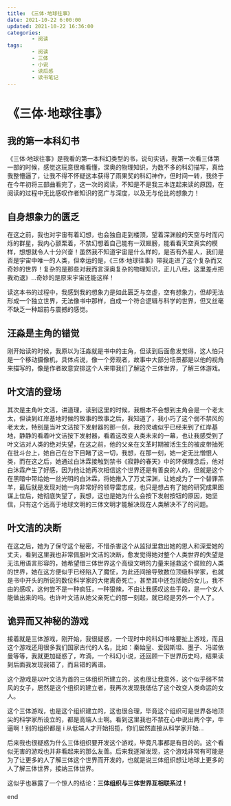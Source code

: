 ```yaml
---
title: 《三体·地球往事》
date: 2021-10-22 6:00:00
updated: 2021-10-22 16:36:00
categories:
        - 阅读
tags:
        - 阅读
        - 三体
        - 小说
        - 读后感
        - 读书笔记
---
```


# 《三体·地球往事》

## 我的第一本科幻书

《三体·地球往事》是我看的第一本科幻类型的书，说句实话，我第一次看三体第一部的时候，感觉这玩意很难看懂，深奥的物理知识，为数不多的科幻描写，真给我整懵逼了，让我不得不怀疑这本获得了雨果奖的科幻神作，但时间一转，我终于在今年初将三部曲看完了，这一次的阅读，不知是不是我三本连起来读的原因，在阅读的过程中无比感叹作者知识的宽广与深度，以及无与伦比的想象力！

## 自身想象力的匮乏

在这之前，我也对宇宙有着幻想，也会独自走到楼顶，望着深渊般的天空与时而闪烁的群星，我内心颤栗着，不禁幻想着自己能有一双翅膀，能看看天空真实的模样，想想就令人十分兴奋！虽然我不知道宇宙是什么样的，是否有外星人，我们是否是宇宙中唯一的人类，但幸运的是，《三体·地球往事》带我走进了这个复杂而又奇妙的世界！复杂的是那些对我而言深奥复杂的物理知识，正儿八经，这里差点把我劝退》…奇妙的是原来宇宙还能这样！

读这本书的过程中，我感到我的想象力是如此匮乏与空虚，空有想象力，但却无法形成一个独立世界，无法像书中那样，自成一个符合逻辑与科学的世界，但又丝毫不缺乏一种超前与震撼的感觉。

## 汪淼是主角的错觉

刚开始读的时候，我原以为汪淼就是书中的主角，但读到后面愈发觉得，这人怕只是一个移动摄像机，具体点说，像一个旁观者，故事中大部分场景都是以他的视角来描写的，像是作者故意安排这个人来带我们了解这个三体世界，了解三体游戏。

## 叶文洁的登场

其次是主角叶文洁，讲道理，读到这里的时候，我根本不会想到主角会是一个老太太，但读到红岸基地时候的故事的故事之后，我知道了，我小巧了这个弱不禁风的老太太，特别是当叶文洁按下发射器的那一刻，我的灵魂似乎已经来到了红岸基地，静静的看着叶文洁按下发射器，看着这改变人类未来的一幕，也让我感受到了叶文洁对人类的绝对失望，在这之前，他的父亲在文革时期被活生生的被皮带抽死在批斗台上，她自己在台下目睹了这一切，我想，在那一刻，她一定无比憎恨人类，而在这之后，她通过白沐霖接触到禁书《寂静的春天》中的环保理念后，他对白沐霖产生了好感，因为他让她再次相信这个世界还是有善良的人的，但就是这个在黑暗中带给她一丝光明的白沐霖，将她推入了万丈深渊，让她成为了一个替罪羔羊，最后就是发现对她一向非常好的领导雷志成，也只是想占有了她的研究成果图谋上位后，她彻底失望了，我想，这也是她为什么会按下发射按钮的原因，她坚信，只有这个远高于地球文明的三体文明才能解决现在人类解决不了的问题。

## 叶文洁的决断

在这之后，她为了保守这个秘密，不惜杀害这个从监狱里救出她的恩人和深爱她的丈夫，看到这里我也非常佩服叶文洁的决断，愈发觉得她对整个人类世界的失望是无法用语言形容的，她希望借三体世界这个高级文明的力量来拯救这个腐败的人类的世界，她在这方便似乎已经陷入了魔怔，为此还间接导致数位顶级科学家，也就是书中开头的所说的数位科学家的大佬离奇死亡，甚至其中还包括她的女儿，我不由的感叹，这何尝不是一种疯狂，一种狠辣，不由让我感叹这些手段，是一个女人能做出来的吗。也许叶文洁从她父亲死亡的那一刻起，就已经是另外一个人了。

## 诡异而又神秘的游戏

接着就是三体游戏，刚开始，我很疑惑，一个现时中的科幻书啥要扯上游戏，而且这个游戏还用很多我们国家古代的人名，比如：秦始皇、爱因斯坦、墨子、冯诺依曼等等，我就更加疑惑了，咋滴，一个科幻小说，还回顾一下世界历史吗，结果读到后面我发现我错了，而且错的离谱。

这个游戏是以叶文洁为首的三体组织所建立的，这也很让我意外，这个似乎弱不禁风的女子，居然是这个组织的建立者，我再次发现我低估了这个改变人类命运的女人。

这个三体游戏，也是这个组织建立的，这也很合理，毕竟这个组织可是世界各地顶尖的科学家所设立的，都是高端人士啊。看到这里我也不禁在心中说出两个字，牛逼啊！别的组织都是 i 从低端人才开始招揽，你们居然直接从科学家开始...

后来我也很疑惑为什么三体组织要开发这个游戏，毕竟凡事都是有目的的。这个看似无害的游戏也并非看起来的那么友善。后来我逐渐发现，这个游戏非常有可能是为了让更多的人了解三体这个世界而开发的，也就是说三体组织想让地球上更多的人了解三体世界，接纳三体世界。

这似乎也暴露了一个惊人的结论：**三体组织与三体世界互相联系过！**

end
